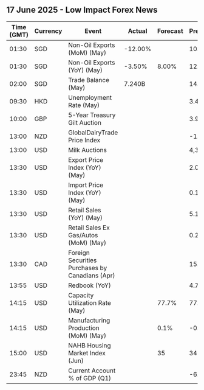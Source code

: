 ## 17 June 2025 - Low Impact Forex News

| Time (GMT) | Currency | Event | Actual | Forecast | Previous |
|------|----------|-------|--------|----------|----------|
| 01:30 | SGD | Non-Oil Exports (MoM) (May) | -12.00% |  | 10.40% |
| 01:30 | SGD | Non-Oil Exports (YoY) (May) | -3.50% | 8.00% | 12.40% |
| 02:00 | SGD | Trade Balance (May) | 7.240B |  | 14.220B |
| 09:30 | HKD | Unemployment Rate (May) |  |  | 3.4% |
| 10:00 | GBP | 5-Year Treasury Gilt Auction |  |  | 3.977% |
| 13:00 | NZD | GlobalDairyTrade Price Index |  |  | -1.6% |
| 13:00 | USD | Milk Auctions |  |  | 4,332.0 |
| 13:30 | USD | Export Price Index (YoY) (May) |  |  | 2.0% |
| 13:30 | USD | Import Price Index (YoY) (May) |  |  | 0.1% |
| 13:30 | USD | Retail Sales (YoY) (May) |  |  | 5.16% |
| 13:30 | USD | Retail Sales Ex Gas/Autos (MoM) (May) |  |  | 0.2% |
| 13:30 | CAD | Foreign Securities Purchases by Canadians (Apr) |  |  | 15.630B |
| 13:55 | USD | Redbook (YoY) |  |  | 4.7% |
| 14:15 | USD | Capacity Utilization Rate (May) |  | 77.7% | 77.7% |
| 14:15 | USD | Manufacturing Production (MoM) (May) |  | 0.1% | -0.4% |
| 15:00 | USD | NAHB Housing Market Index (Jun) |  | 35 | 34 |
| 23:45 | NZD | Current Account % of GDP (Q1) |  |  | -6.20% |
